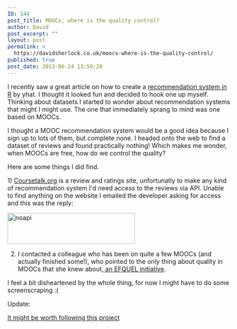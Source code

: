 ```yaml
---
ID: 144
post_title: MOOCs, where is the quality control?
author: David
post_excerpt: ""
layout: post
permalink: >
  https://davidsherlock.co.uk/moocs-where-is-the-quality-control/
published: true
post_date: 2013-06-24 13:59:20
---
```

I recently saw a great article on how to create a <a href="http://blog.yhathq.com/posts/recommender-system-in-r.html">recommendation system in R</a> by yhat. I thought it looked fun and decided to hook one up myself. Thinking about datasets I started to wonder about recommendation systems that might I might use. The one that immediately sprang to mind was one based on MOOCs.

I thought a MOOC recommendation system would be a good idea because I sign up to lots of them, but complete none. I headed onto the web to find a dataset of reviews and found practically nothing! Which makes me wonder, when MOOCs are free, how do we control the quality?

Here are some things I did find.

1) <a href="http://coursetalk.org/">Coursetalk.or</a>g is a review and ratings site, unfortunatly to make any kind of recommendation system I'd need access to the reviews via API. Unable to find anything on the website I emailed the developer asking for access and this was the reply:

<a href="http://davidsherlock.co.uk/wp-content/uploads/2013/06/noapi.png"><img class="alignnone size-full wp-image-145" alt="noapi" src="http://davidsherlock.co.uk/wp-content/uploads/2013/06/noapi.png" width="288" height="70" /></a>

2) I contacted a colleague who has been on quite a few MOOCs (and actually finished some!), who pointed to the only thing about quality in MOOCs that she knew about,<a href="http://www.icde.org/The+Quality+of+MOOCs,+an+EFQUEL+initiative.b7C_wJLQXV.ips"> an EFQUEL initiative</a>.

I feel a bit disheartened by the whole thing, for now I might have to do some screenscraping :(

Update:

<a href="http://e4innovation.com/?p=743">It might be worth following this project</a>